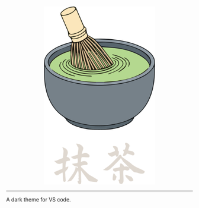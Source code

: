 <p align="center">
  <a href="https://marketplace.visualstudio.com/items?itemName=lucafalasco.matcha" target="_blank">
    <img src="https://raw.githubusercontent.com/lucafalasco/matcha/master/assets/logo.png" width="300px" />
  </a>
</p>

___

A dark theme for VS code. 

